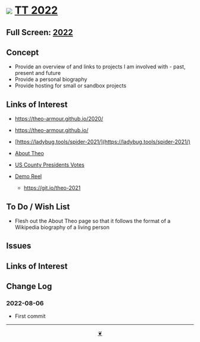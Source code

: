 
# [![]( https://pushme-pullyou.github.io/tootoo-2022/assets/icons/mark-github.svg )](https://github.com/theo-armour/2022 "Source code on GitHub" ) [TT 2022]( https://theo-armour.github.io/2022/ "Home page ~ 2022-08-04" )


<!--@@@
<div class=iframe-resize ><iframe src=https://theo-armour.github.io/2022/ height=100% width=100% ></iframe></div>
_"Lib Templates Read Me" in a resizable window_
@@@-->

## Full Screen: [2022]( https://theo-armour.github.io/2022/ )


## Concept

* Provide an overview of and links to projects I am involved with - past, present and future
* Provide a personal biography
* Provide hosting for small or sandbox projects


## Links of Interest

* https://theo-armour.github.io/2020/
* https://theo-armour.github.io/
* [https://ladybug.tools/spider-2021/](https://ladybug.tools/spider-2021/)

* [About Theo](https://theo-armour.github.io/2021/#pages/about-theo.md)
* [US County Presidents Votes](https://theo-armour.github.io/maps-2021/sandbox/us-county-votes/)
* [Demo Reel](https://theo-armour.github.io/2021/demo-reel/)
  * https://git.io/theo-2021

## To Do / Wish List

* Flesh out the About Theo page so that it follows the format of a Wikipedia biography of a living person

## Issues


## Links of Interest


## Change Log


### 2022-08-06

* First commit


***

<center title="Hello! Click me to go up to the top" ><a class=aDingbat href=javascript:window.scrollTo(0,0);> ❦ </a></center>
